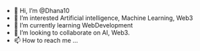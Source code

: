 - 👋 Hi, I’m @Dhana10
- 👀 I’m interested Artificial intelligence, Machine Learning, Web3
- 🌱 I’m currently learning WebDevelopment   
- 💞️ I’m looking to collaborate on AI, Web3.
- 📫 How to reach me ...

<!---
Dhana10/Dhana10 is a ✨ special ✨ repository because its `README.md` (this file) appears on your GitHub profile.
You can click the Preview link to take a look at your changes.
--->

